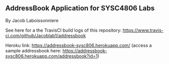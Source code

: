 ## AddressBook Application for SYSC4806 Labs

By Jacob Laboissonniere

See here for a the TravisCI build logs of this repository: https://www.travis-ci.com/github/Jacoblab1/addressbook

Heroku link: https://addressbook-sysc806.herokuapp.com/ (access a sample addressbook here: https://addressbook-sysc806.herokuapp.com/addressbook?id=1)
